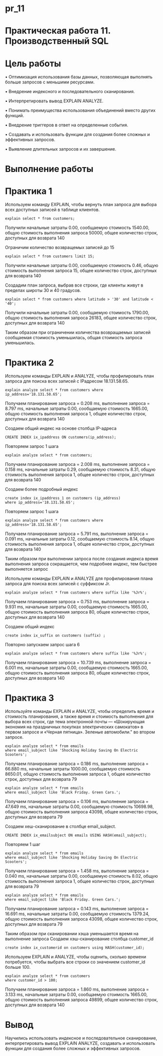 # pr_11
# Практическая работа 11. Производственный SQL 
# Цель работы
• Оптимизация использования базы данных, позволяющая
выполнять больше запросов с меньшими ресурсами.

• Внедрение индексного и последовательного сканирования.

• Интерпретировать вывод EXPLAIN ANALYZE.

• Понимать преимущества использования объединений вместо
других функций.

• Внедрение триггеров в ответ на определенные события.

• Создавать и использовать функции для создания более
сложных и эффективных запросов.

• Выявление длительных запросов и их завершение.
# Выполнение работы
# Практика 1
Используем команду EXPLAIN, чтобы вернуть план
запроса для выбора всех доступных записей в таблице
клиентов.
```
explain select * from customers;
```
Получили начальные затраты 0.00, сообщаемую стоимость 1540.00, общую стоимость выполнения запроса 50000, общее количество строк, доступных для возврата 140

Ограничим количество возвращемых записей до 15
```
explain select * from customers limit 15;
```
Получили начальные затраты 0.00, сообщаемую стоимость 0.46, общую стоимость выполнения запроса 15, общее количество строк, доступных для возврата 140

Создадим план запроса, выбрав все строки, где клиенты живут в пределах широты 30 и 40 градусов.
```
explain select * from customers where latitude > '30' and latitude < '40';
```
Получили начальные затраты 0.00, сообщаемую стоимость 1790.00, общую стоимость выполнения запроса 26183,  общее количество строк, доступных для возврата 140

Таким образом при ограничении количества возвращаемых записей сообщаемая стоимость уменьшилась, общая стоимость запроса уменьшилась. 
# Практика 2
Используем команды EXPLAIN и ANALYZE, чтобы профилировать план запроса для поиска всех записей с IPадресом 18.131.58.65.
```
explain analyze select * from customers where ip_address='18.131.58.65';
```
Получаем планирование запроса = 0.208 ms, выполнение запроса = 8.797 ms, начальные затраты 0.00, сообщаемую стоимость 1665.00, общую стоимость выполнения запроса 1, общее количество строк, доступных для возврата 140

Создаем общий индекс на основе столбца IP-адреса
```
CREATE INDEX ix_ipaddress ON customers(ip_address);
```
Повторяем запрос 1 шага
```
explain analyze select * from customers;
```
Получаем планирование запроса = 2.008 ms, выполнение запроса = 0.158 ms, начальные затраты 0.29, сообщаемую стоимость 8.31, общую стоимость выполнения запроса 1, общее количество строк, доступных для возврата 140

Создаем более подробный индекс
```
create index ix_ipaddress_1 on customers (ip_address)
where ip_address='18.131.58.65';
```
Повторяем запрос 1 шага
```
explain analyze select * from customers where ip_address='18.131.58.65';
```
Получаем планирование запроса = 5.791 ms, выполнение запроса = 0.091 ms, начальные затраты 0.12, сообщаемую стоимость 8.14, общую стоимость выполнения запроса 1, общее количество строк, доступных для возврата 140

Таким образом при выполнении запроса после создания индекса время выполнения запроса сокращается, чем подробнее индекс, тем быстрее выполняется запрос

Используем команды EXPLAIN и ANALYZE для профилирования плана запроса для поиска всех записей с суффиксом Jr.
```
explain analyze select * from customers where suffix like '%Jr%';
```
Получаем планирование запроса = 0.753 ms, выполнение запроса = 9.931 ms, начальные затраты 0.00, сообщаемую стоимость 1665.00, общую стоимость выполнения запроса 80, общее количество строк, доступных для возврата 140

Создаем общий индекс
```
create index ix_suffix on customers (suffix) ;
```
Повторно запускаем запрос шага 6
```
explain analyze select * from customers where suffix like '%Jr%';
```
Получаем планирование запроса = 10.739 ms, выполнение запроса = 6.001 ms, начальные затраты 0.00, сообщаемую стоимость 1665.00, общую стоимость выполнения запроса 80, общее количество строк, доступных для возврата 140
# Практика 3
Используйте команды EXPLAIN и ANALYZE, чтобы определить время и стоимость планирования, а также время и стоимость выполнения для выбора всех строк, где тема электронной почты — «Шокирующая экономия на праздничных покупках электрических самокатов» в первом запросе и «Черная пятница». Зеленые автомобили." во втором запросе.
```
explain analyze select * from emails 
where email_subject like 'Shocking Holiday Saving On Electric Scooters';
```
Получаем планирование запроса = 0.186 ms, выполнение запроса = 66.880 ms, начальные затраты 1000.00, сообщаемую стоимость 8650.01, общую стоимость выполнения запроса 1, общее количество строк, доступных для возврата 79
```
explain analyze select * from emails
where email_subject like 'Black Friday. Green Cars.';
```
Получаем планирование запроса = 0.106 ms, выполнение запроса = 47.649 ms, начальные затраты 0.00, сообщаемую стоимость 10698.98, общую стоимость выполнения запроса 43098, общее количество строк, доступных для возврата 79

Создаем хеш-сканирование в столбце email_subject.
```
CREATE INDEX ix_emailsubject ON emails USING HASH(email_subject);
```
Повторяем 1 шаг
```
explain analyze select * from emails 
where email_subject like 'Shocking Holiday Saving On Electric Scooters';
```
Получаем планирование запроса = 1.458 ms, выполнение запроса = 0.040 ms, начальные затраты 0.00, сообщаемую стоимость 8.02, общую стоимость выполнения запроса 1, общее количество строк, доступных для возврата 79
```
explain analyze select * from emails
where email_subject like 'Black Friday. Green Cars.';
```
Получаем планирование запроса = 0.143 ms, выполнение запроса = 16.691 ms, начальные затраты 0.00, 
сообщаемую стоимость 1379.24, общую стоимость выполнения запроса 43098, общее количество строк, доступных для возврата 79

Таким образом при сканировании хэша уменьшается время на выполнение запроса
Создаем хэш-сканирование столбца customer_id
```
create index ix_customerid on customers using HASH(customer_id);
```
Используем EXPLAIN и ANALYZE, чтобы оценить, сколько времени потребуется,
чтобы выбрать все строки со значением customer_id больше 100.
```
explain analyze select * from customers
where customer_id > 100;
```
Получаем планирование запроса = 1.860 ms, выполнение запроса = 3.133 ms, начальные затраты 0.00, сообщаемую стоимость 1665.00, общую стоимость выполнения запроса 49899, общее количество строк, доступных для возврата 140
# Вывод
Научились использовать индексное и последовательное сканирование, интерпретировать вывод EXPLAIN ANALYZE, создавать и использовать функции для создания более сложных и эффективных запросов.

